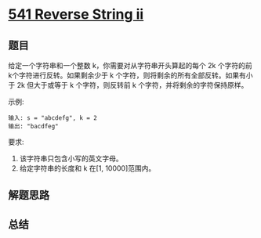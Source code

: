 # [541 Reverse String ii](https://leetcode-cn.com/problems/reverse-string-ii/)

## 题目

给定一个字符串和一个整数 k，你需要对从字符串开头算起的每个 2k 个字符的前k个字符进行反转。如果剩余少于 k 个字符，则将剩余的所有全部反转。如果有小于 2k 但大于或等于 k 个字符，则反转前 k 个字符，并将剩余的字符保持原样。

示例:

```
输入: s = "abcdefg", k = 2
输出: "bacdfeg"
```

要求:

1. 该字符串只包含小写的英文字母。
2. 给定字符串的长度和 k 在[1, 10000]范围内。




## 解题思路



## 总结